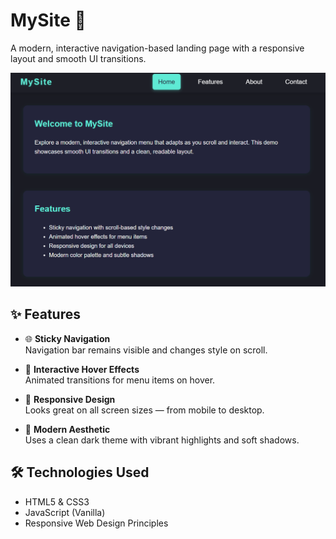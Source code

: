 # MySite 🚀

A modern, interactive navigation-based landing page with a responsive layout and smooth UI transitions.


![MySite Screenshot](./Screenshot%202025-06-24%20092658.png)

## ✨ Features

- 🌐 **Sticky Navigation**  
  Navigation bar remains visible and changes style on scroll.

- 🎯 **Interactive Hover Effects**  
  Animated transitions for menu items on hover.

- 📱 **Responsive Design**  
  Looks great on all screen sizes — from mobile to desktop.

- 🎨 **Modern Aesthetic**  
  Uses a clean dark theme with vibrant highlights and soft shadows.

## 🛠️ Technologies Used

- HTML5 & CSS3
- JavaScript (Vanilla)
- Responsive Web Design Principles

